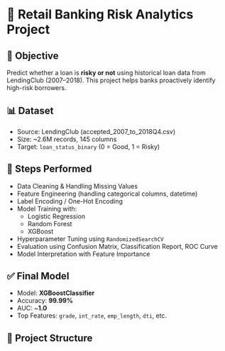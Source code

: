 # 🏦 Retail Banking Risk Analytics Project

## 📌 Objective
Predict whether a loan is **risky or not** using historical loan data from LendingClub (2007–2018). This project helps banks proactively identify high-risk borrowers.

## 📊 Dataset
- Source: LendingClub (accepted_2007_to_2018Q4.csv)
- Size: ~2.6M records, 145 columns
- Target: `loan_status_binary` (0 = Good, 1 = Risky)

## 🔧 Steps Performed
- Data Cleaning & Handling Missing Values
- Feature Engineering (handling categorical columns, datetime)
- Label Encoding / One-Hot Encoding
- Model Training with:
  - Logistic Regression
  - Random Forest
  - XGBoost
- Hyperparameter Tuning using `RandomizedSearchCV`
- Evaluation using Confusion Matrix, Classification Report, ROC Curve
- Model Interpretation with Feature Importance

## ✅ Final Model
- Model: **XGBoostClassifier**
- Accuracy: **99.99%**
- AUC: ~**1.0**
- Top Features: `grade`, `int_rate`, `emp_length`, `dti`, etc.

## 📁 Project Structure

